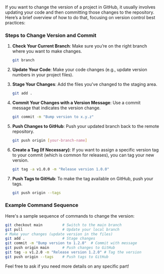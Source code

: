 If you want to change the version of a project in GitHub, it usually involves updating your code and then committing those changes to the repository. Here’s a brief overview of how to do that, focusing on version control best practices:

### Steps to Change Version and Commit

1. **Check Your Current Branch**:
   Make sure you’re on the right branch where you want to make changes.
   ```bash
   git branch
   ```

2. **Update Your Code**:
   Make your code changes (e.g., update version numbers in your project files).

3. **Stage Your Changes**:
   Add the files you've changed to the staging area.
   ```bash
   git add .
   ```

4. **Commit Your Changes with a Version Message**:
   Use a commit message that indicates the version change.
   ```bash
   git commit -m "Bump version to x.y.z"
   ```

5. **Push Changes to GitHub**:
   Push your updated branch back to the remote repository.
   ```bash
   git push origin [your-branch-name]
   ```

6. **Create a Tag (If Necessary)**:
   If you want to assign a specific version tag to your commit (which is common for releases), you can tag your new version.
   ```bash
   git tag -a v1.0.0 -m "Release version 1.0.0"
   ```

7. **Push Tags to GitHub**:
   To make the tag available on GitHub, push your tags.
   ```bash
   git push origin --tags
   ```

### Example Command Sequence

Here's a sample sequence of commands to change the version:

```bash
git checkout main         # Switch to the main branch
git pull                  # Update your local branch
# Make your changes (update version in the files)
git add .                 # Stage changes
git commit -m "Bump version to 1.2.0"  # Commit with message
git push origin main      # Push changes to GitHub
git tag -a v1.2.0 -m "Release version 1.2.0" # Tag the version
git push origin --tags    # Push tags to GitHub
```

Feel free to ask if you need more details on any specific part!
